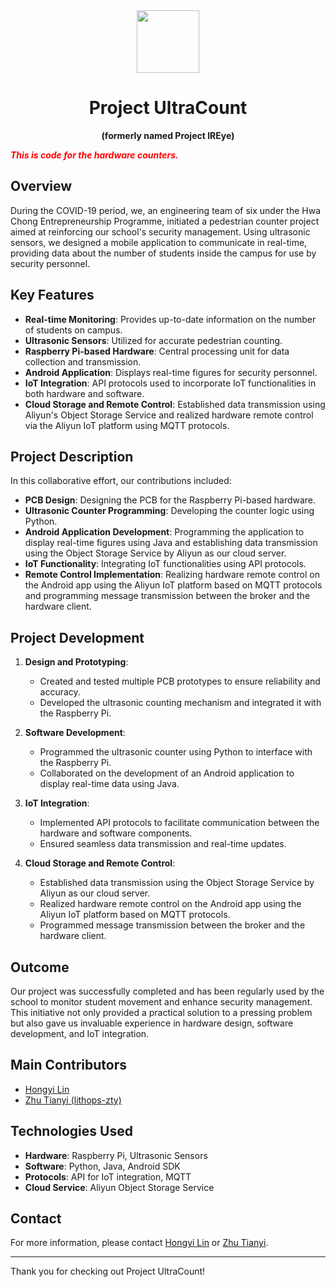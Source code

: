 <div align="center">
<img src="https://lh3.googleusercontent.com/u/0/drive-viewer/AKGpihZXHeCXMa1yxSLgbDliJsMKSWv8MLf8mYok-g1r9zyJXBlb_aHXvVn1KgZppzrv_qSFZbhu5P92Th19BJ0Hx8SILFriTy-Ih38=w1195-h1347" width=100/>

# Project UltraCount
**(formerly named Project IREye)**
</div>

<span><p style="color: red;">_**This is code for the hardware counters.**_</p></span>

## Overview
During the COVID-19 period, we, an engineering team of six under the Hwa Chong Entrepreneurship Programme, initiated a pedestrian counter project aimed at reinforcing our school's security management. Using ultrasonic sensors, we designed a mobile application to communicate in real-time, providing data about the number of students inside the campus for use by security personnel.

## Key Features
- **Real-time Monitoring**: Provides up-to-date information on the number of students on campus.
- **Ultrasonic Sensors**: Utilized for accurate pedestrian counting.
- **Raspberry Pi-based Hardware**: Central processing unit for data collection and transmission.
- **Android Application**: Displays real-time figures for security personnel.
- **IoT Integration**: API protocols used to incorporate IoT functionalities in both hardware and software.
- **Cloud Storage and Remote Control**: Established data transmission using Aliyun's Object Storage Service and realized hardware remote control via the Aliyun IoT platform using MQTT protocols.

## Project Description
In this collaborative effort, our contributions included:
- **PCB Design**: Designing the PCB for the Raspberry Pi-based hardware.
- **Ultrasonic Counter Programming**: Developing the counter logic using Python.
- **Android Application Development**: Programming the application to display real-time figures using Java and establishing data transmission using the Object Storage Service by Aliyun as our cloud server.
- **IoT Functionality**: Integrating IoT functionalities using API protocols.
- **Remote Control Implementation**: Realizing hardware remote control on the Android app using the Aliyun IoT platform based on MQTT protocols and programming message transmission between the broker and the hardware client.

## Project Development
1. **Design and Prototyping**:
    - Created and tested multiple PCB prototypes to ensure reliability and accuracy.
    - Developed the ultrasonic counting mechanism and integrated it with the Raspberry Pi.

2. **Software Development**:
    - Programmed the ultrasonic counter using Python to interface with the Raspberry Pi.
    - Collaborated on the development of an Android application to display real-time data using Java.

3. **IoT Integration**:
    - Implemented API protocols to facilitate communication between the hardware and software components.
    - Ensured seamless data transmission and real-time updates.

4. **Cloud Storage and Remote Control**:
    - Established data transmission using the Object Storage Service by Aliyun as our cloud server.
    - Realized hardware remote control on the Android app using the Aliyun IoT platform based on MQTT protocols.
    - Programmed message transmission between the broker and the hardware client.

## Outcome
Our project was successfully completed and has been regularly used by the school to monitor student movement and enhance security management. This initiative not only provided a practical solution to a pressing problem but also gave us invaluable experience in hardware design, software development, and IoT integration.

## Main Contributors
- <a href="https://www.linkedin.com/in/hongyi-lin-379212289">Hongyi Lin</a>
- <a href="https://github.com/lithops-zty">Zhu Tianyi (lithops-zty)</a>

## Technologies Used
- **Hardware**: Raspberry Pi, Ultrasonic Sensors
- **Software**: Python, Java, Android SDK
- **Protocols**: API for IoT integration, MQTT
- **Cloud Service**: Aliyun Object Storage Service

## Contact
For more information, please contact <a href="mailto:hl653@cam.ac.uk">Hongyi Lin</a> or <a href="mailto:e1155799@u.nus.edu">Zhu Tianyi</a>.

---

Thank you for checking out Project UltraCount!
